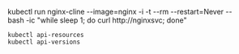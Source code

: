 kubectl run nginx-cline --image=nginx -i -t --rm --restart=Never --\
  bash -ic "while sleep 1; do curl http://nginxsvc; done"


```
kubectl api-resources
kubectl api-versions
```
